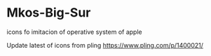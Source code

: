 # Mkos-Big-Sur
icons fo imitacion of operative system of apple

Update latest of icons from pling
https://www.pling.com/p/1400021/
